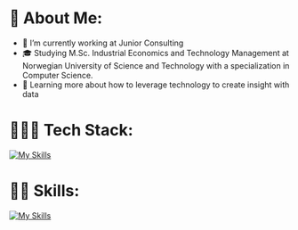 # 🚀 About Me:
- 🔭 I’m currently working at Junior Consulting<br>
- 🎓 Studying M.Sc. Industrial Economics and Technology Management at Norwegian University of Science and Technology with a specialization in Computer Science.
- 🌱 Learning more about how to leverage technology to create insight with data

# 🧑🏾‍💻 Tech Stack:
[![My Skills](https://skillicons.dev/icons?i=py,java,html,js,react,sqlite)](https://skillicons.dev)

# 💪🏾 Skills:
[![My Skills](https://skillicons.dev/icons?i=aws,java,azure)](https://skillicons.dev)


